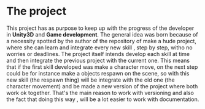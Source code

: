 # The project 
This project has as purpose to keep up with the progress of the developer in **Unity3D** and **Game development**.
The general idea was born because of a necessity spotted by the author of the repository of make a hude project, where she can learn and integrate every new skill , step by step, witho no worries or deadlines.
The project itself intends develop each skill at time and then integrate the previous project with the current one.
This means that if the first skill developed was make a character move, on the next step could be for instance make a objects respawn on the scene, so with this new skill (the respawn thing) will be integrate with the old one (the character movement) and be made a new version of the project where both work ok together.
That's the main reason to work with versioning and also the fact that doing this way , will be a lot easier to work with documentation.
